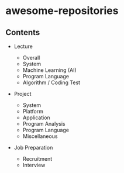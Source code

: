awesome-repositories
===============

## Contents
- Lecture
  - Overall
  - System
  - Machine Learning (AI)
  - Program Language
  - Algorithm / Coding Test

- Project
  - System
  - Platform
  - Application
  - Program Analysis
  - Program Language
  - Miscellaneous

- Job Preparation
  - Recruitment
  - Interview

